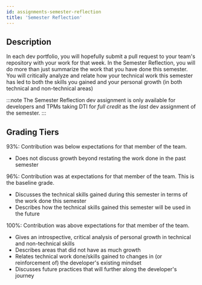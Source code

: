 ```yaml
---
id: assignments-semester-reflection
title: 'Semester Reflection'
---
```


## Description

In each dev portfolio, you will hopefully submit a pull request to your team's repository with your work for that week. In the Semester Reflection, you will do more than just summarize the work that you have done this semester. You will critically analyze and relate how your technical work this semester has led to both the skills you gained and your personal growth (in both technical and non-technical areas)

:::note
The Semester Reflection dev assignment is only available for developers and TPMs taking DTI for _full credit_ as the _last_ dev assignment of the semester.
:::

## Grading Tiers

93%: Contribution was below expectations for that member of the team.

- Does not discuss growth beyond restating the work done in the past semester

96%: Contribution was at expectations for that member of the team. This is the baseline grade.

- Discusses the technical skills gained during this semester in terms of the work done this semester
- Describes how the technical skills gained this semester will be used in the future

100%: Contribution was above expectations for that member of the team.

- Gives an introspective, critical analysis of personal growth in technical and non-technical skills
- Describes areas that did not have as much growth
- Relates technical work done/skills gained to changes in (or reinforcement of) the developer's existing mindset
- Discusses future practices that will further along the developer's journey
